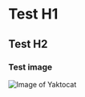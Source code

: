 # Test H1
## Test H2
### Test image

![Image of Yaktocat](https://octodex.github.com/images/yaktocat.png)
